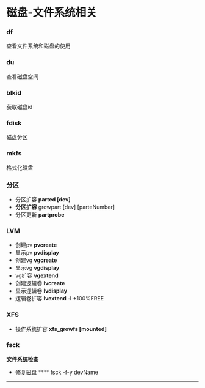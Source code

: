 # 磁盘-文件系统相关



### df&#x20;

查看文件系统和磁盘的使用

### du&#x20;

查看磁盘空间

### blkid

获取磁盘id

### fdisk

磁盘分区

### mkfs

格式化磁盘

### 分区

* 分区扩容 **parted \[dev]**
* **分区扩容** growpart \[dev] \[parteNumber]
* 分区更新 **partprobe**

### LVM

* 创建pv  **pvcreate**&#x20;
* 显示pv **pvdisplay**
* 创建vg **vgcreate**
* 显示vg **vgdisplay**
* vg扩容 **vgextend**
* 创建逻辑卷 **lvcreate**
* 显示逻辑卷 **lvdisplay**
* 逻辑卷扩容 **lvextend -l** +100%FREE

### XFS

* 操作系统扩容  **xfs\_growfs \[mounted]**

### **fsck**

**文件系统检查**

* 修复磁盘  ****  fsck -f-y devName



****
